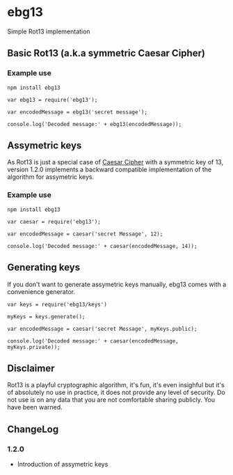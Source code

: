 # ebg13

Simple Rot13 implementation

## Basic Rot13 (a.k.a symmetric Caesar Cipher)

### Example use

```
npm install ebg13
```

```
var ebg13 = require('ebg13');

var encodedMessage = ebg13('secret message');

console.log('Decoded message:' + ebg13(encodedMessage));
```

## Assymetric keys

As Rot13 is just a special case of
[Caesar Cipher](https://en.wikipedia.org/wiki/Caesar_cipher)
with a symmetric key of 13, version 1.2.0 implements a backward
compatible implementation of the algorithm for assymetric keys.

### Example use

```
npm install ebg13
```

```
var caesar = require('ebg13');

var encodedMessage = caesar('secret Message', 12);

console.log('Decoded message:' + caesar(encodedMessage, 14));
```

## Generating keys

If you don't want to generate assymetric keys manually, ebg13 comes
with a convenience generator.

```
var keys = require('ebg13/keys')

myKeys = keys.generate();

var encodedMessage = caesar('secret Message', myKeys.public);

console.log('Decoded message:' + caesar(encodedMessage, myKeys.private));

```

## Disclaimer

Rot13 is a playful cryptographic algorithm, it's fun, it's even insighful but it's of absolutely no use in practice, it does not provide any level of security. Do not use is on any data that you are not comfortable sharing publicly. You have been warned.

## ChangeLog

### 1.2.0
* Introduction of assymetric keys